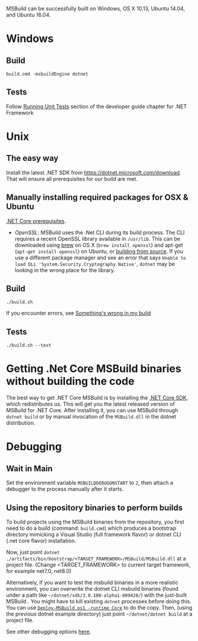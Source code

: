 MSBuild can be successfully built on Windows, OS X 10.13, Ubuntu 14.04, and Ubuntu 16.04.

# Windows

## Build

`build.cmd -msbuildEngine dotnet`

## Tests

Follow [Running Unit Tests](Building-Testing-and-Debugging-on-Full-Framework-MSBuild.md#running-unit-tests) section of the developer guide chapter for .NET Framework

# Unix

## The easy way

Install the latest .NET SDK from https://dotnet.microsoft.com/download. That will ensure all prerequisites for our build are met.

## Manually installing required packages for OSX & Ubuntu

[.NET Core prerequisites](https://github.com/dotnet/core/blob/main/Documentation/prereqs.md).

* *OpenSSL*: MSBuild uses the .Net CLI during its build process. The CLI requires a recent OpenSSL library available in `/usr/lib`. This can be downloaded using [brew](https://brew.sh/) on OS X (`brew install openssl`) and apt-get (`apt-get install openssl`) on Ubuntu, or [building from source](https://wiki.openssl.org/index.php/Compilation_and_Installation#Mac). If you use a different package manager and see an error that says `Unable to load DLL 'System.Security.Cryptography.Native'`, `dotnet` may be looking in the wrong place for the library.

## Build

`./build.sh`

If you encounter errors, see [Something's wrong in my build](Something's-wrong-in-my-build.md)

## Tests

`./build.sh --test`

# Getting .Net Core MSBuild binaries without building the code

The best way to get .NET Core MSBuild is by installing the [.NET Core SDK](https://github.com/dotnet/core-sdk), which redistributes us. This will get you the latest released version of MSBuild for .NET Core. After installing it, you can use MSBuild through `dotnet build` or by manual invocation of the `MSBuild.dll` in the dotnet distribution.

# Debugging

## Wait in Main

Set the environment variable `MSBUILDDEBUGONSTART` to `2`, then attach a debugger to the process manually after it starts.

## Using the repository binaries to perform builds

To build projects using the MSBuild binaries from the repository, you first need to do a build (command: `build.cmd`) which produces a bootstrap directory mimicking a Visual Studio (full framework flavor) or dotnet CLI (.net core flavor) installation.

Now, just point `dotnet ./artifacts/bin/bootstrap/<TARGET_FRAMEWORK>/MSBuild/MSBuild.dll` at a project file. (Change <TARGET_FRAMEWORK> to current target framework, for example net7.0, net8.0) 

Alternatively, if you want to test the msbuild binaries in a more realistic environment, you can overwrite the dotnet CLI msbuild binaries (found under a path like `~/dotnet/sdk/3.0.100-alpha1-009428/`) with the just-built MSBuild . You might have to kill existing `dotnet` processes before doing this. You can use [`Deploy-MSBuild.ps1 -runtime Core`](../Deploy-MSBuild.md#.NET-(Core)-SDK) to do the copy. Then, (using the previous dotnet example directory) just point `~/dotnet/dotnet build` at a project file.

See other debugging options [here](./Building-Testing-and-Debugging-on-Full-Framework-MSBuild.md#Debugging-MSBuild).
